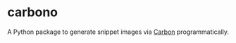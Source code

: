# carbono

A Python package to generate snippet images via [Carbon](https://carbon.now.sh/) programmatically.
